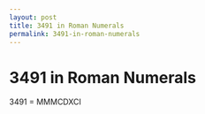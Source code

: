 ```yaml
---
layout: post
title: 3491 in Roman Numerals
permalink: 3491-in-roman-numerals
---
```


# 3491 in Roman Numerals

3491 = MMMCDXCI
